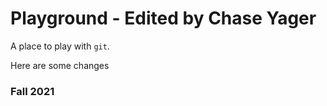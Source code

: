 # Playground - Edited by Chase Yager

A place to play with `git`.

Here are some changes

### Fall 2021
